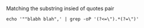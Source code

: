 
Matching the substring insied of quotes pair

    echo '""blabh blah",' | grep -oP '(?<=\").*(?=\")'   
